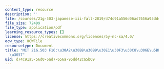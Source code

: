 ```yaml
---
content_type: resource
description: ''
file: /courses/21g-503-japanese-iii-fall-2019/d74c91a556d06ad7656a95dd42ca5b69_MIT21G_503F16_track08_ja_300k.pdf
file_size: 72499
file_type: application/pdf
learning_resource_types: []
license: https://creativecommons.org/licenses/by-nc-sa/4.0/
ocw_type: OCWFile
resourcetype: Document
title: "MIT 21G.503 F16:\u30A2\u30BB\u30B9\u30E1\u30F3\u30C8\u306E\u5BFE\u7B56\u5199\
  \u3057"
uid: d74c91a5-56d0-6ad7-656a-95dd42ca5b69
---
```

